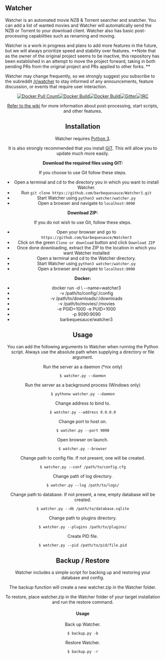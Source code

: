 ## Watcher

Watcher is an automated movie NZB & Torrent searcher and snatcher. You can add a list of wanted movies and Watcher will automatically send the NZB or Torrent to your download client. Watcher also has basic post-processing capabilities such as renaming and moving.

Watcher is a work in progress and plans to add more features in the future, but we will always prioritize speed and stability over features. **Note that as the owner of the original project seems to be inactive, this repository has been established in an attempt to move the project forward, taking in both pending PRs from the original project and PRs applied to other forks. **  

Watcher may change frequently, so we strongly suggest you subscribe to the subreddit [/r/watcher](https://www.reddit.com/r/watcher/) to stay informed of any announcements, feature discussion, or events that require user interaction.

<center><a href="https://hub.docker.com/r/barbequesauce/watcher3"><img alt="Docker Pull Count" src="https://img.shields.io/docker/pulls/barbequesauce/watcher3.svg"/></a><a href="https://hub.docker.com/r/barbequesauce/watcher3"><img alt="Docker Build" src="https://img.shields.io/docker/cloud/automated/barbequesauce/watcher3.svg"/></a><a href="https://hub.docker.com/r/barbequesauce/watcher3"><img alt="Docker Build" src="https://img.shields.io/docker/cloud/build/barbequesauce/watcher3.svg"/></a><a href="https://gitter.im/barbequesauce-Watcher3/development"><img alt="Gitter" src="https://img.shields.io/gitter/room/barbequesauce/watcher3.svg"/></a><a href="https://kiwiirc.com/client/freenode.net/#watcher3"><img alt="IRC" src="https://img.shields.io/badge/Freenode-Online-Success.svg"/></a</center>

Refer to the [wiki](https://github.com/barbequesauce/Watcher3/wiki) for more information about post-processing, start scripts, and other features.

## Installation

Watcher requires [Python 3](https://www.python.org/).

It is also strongly recommended that you install [GIT](http://git-scm.com/). This will allow you to update much more easily.

**Download the required files using GIT:**

If you choose to use Git follow these steps.

* Open a terminal and cd to the directory you in which you want to install Watcher.
* Run `git clone https://github.com/barbequesauce/Watcher3.git`
* Start Watcher using `python3 watcher/watcher.py`
* Open a browser and navigate to `localhost:9090`

**Download ZIP:**

If you do not wish to use Git, follow these steps.

* Open your browser and go to `https://github.com/barbequesauce/Watcher3`
* Click on the green `Clone or download` button and click `Download ZIP`
* Once done downloading, extract the ZIP to the location in which you want Watcher installed
* Open a terminal and cd to the Watcher directory.
* Start Watcher using `python3 watcher/watcher.py`
* Open a browser and navigate to `localhost:9090`

**Docker:**

* docker run -d \ --name=watcher3
*   -v /path/to/config/:/config
*   -v /path/to/downloads/:/downloads
*   -v /path/to/movies/:/movies
*   -e PGID=1000 -e PUID=1000
*   -p 9090:9090
*   barbequesauce/watcher3

## Usage

You can add the following arguments to Watcher when running the Python script.
Always use the absolute path when supplying a directory or file argument.

Run the server as a daemon (*nix only)

`$ watcher.py --daemon`

Run the server as a background process (Windows only)

`$ pythonw watcher.py --daemon`

Change address to bind to.

`$ watcher.py --address 0.0.0.0`

Change port to host on.

`$ watcher.py --port 9090`

Open browser on launch.

`$ watcher.py --browser`

Change path to config file. If not present, one will be created.

`$ watcher.py --conf /path/to/config.cfg`

Change path of log directory.

`$ watcher.py --log /path/to/logs/`

Change path to database. If not present, a new, empty database will be created.

`$ watcher.py --db /path/to/database.sqlite`

Change path to plugins directory.

`$ watcher.py --plugins /path/to/plugins/`

Create PID file.

`$ watcher.py --pid /path/to/pid/file.pid`

## Backup / Restore

Watcher includes a simple script for backing up and restoring your database and config.

The backup function will create a new watcher.zip in the Watcher folder.

To restore, place watcher.zip in the Watcher folder of your target installation and run the restore command.

#### Usage
Back up Watcher.

`$ backup.py -b`

Restore Watcher.

`$ backup.py -r`


